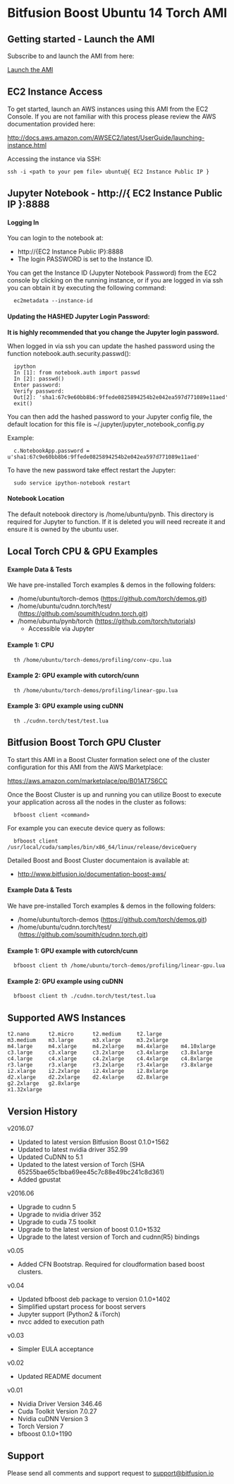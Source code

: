 Bitfusion Boost Ubuntu 14 Torch AMI
==============================================================================


Getting started - Launch the AMI
-------------------------------------------------------------------------------

Subscribe to and launch the AMI from here:

[Launch the AMI](https://aws.amazon.com/marketplace/pp/B01B4ZSX5S)


EC2 Instance Access
-------------------------------------------------------------------------------

To get started, launch an AWS instances using this AMI from the EC2
Console. If you are not familiar with this process please review the AWS
documentation provided here:

http://docs.aws.amazon.com/AWSEC2/latest/UserGuide/launching-instance.html

Accessing the instance via SSH:

```
ssh -i <path to your pem file> ubuntu@{ EC2 Instance Public IP }
```

Jupyter Notebook - http://{ EC2 Instance Public IP }:8888
-------------------------------------------------------------------------------

#### Logging In

You can login to the notebook at:

  * http://{EC2 Instance Public IP}:8888
  * The login PASSWORD is set to the Instance ID.

You can get the Instance ID (Jupyter Notebook Password) from the EC2 console by
clicking on the running instance, or if you are logged in via ssh you can obtain
it by executing the following command:

```
  ec2metadata --instance-id
```


#### Updating the HASHED Jupyter Login Password:

**It is highly recommended that you change the Jupyter login password.**

When logged in via ssh you can update the hashed password using the function
notebook.auth.security.passwd():

```
  ipython
  In [1]: from notebook.auth import passwd
  In [2]: passwd()
  Enter password:
  Verify password:
  Out[2]: 'sha1:67c9e60bb8b6:9ffede0825894254b2e042ea597d771089e11aed'
  exit()
```

You can then add the hashed password to your Jupyter config file, the default
location for this file is ~/.jupyter/jupyter_notebook_config.py

Example:

```
  c.NotebookApp.password = u'sha1:67c9e60bb8b6:9ffede0825894254b2e042ea597d771089e11aed'
```

To have the new password take effect restart the Jupyter:

```
  sudo service ipython-notebook restart
```


#### Notebook Location

The default notebook directory is /home/ubuntu/pynb.  This directory is
required for Jupyter to function.  If it is deleted you will need
recreate it and ensure it is owned by the ubuntu user.


Local Torch CPU & GPU Examples
-------------------------------------------------------------------------------

#### Example Data & Tests

We have pre-installed Torch examples & demos in the following folders:

 * /home/ubuntu/torch-demos (https://github.com/torch/demos.git)
 * /home/ubuntu/cudnn.torch/test/ (https://github.com/soumith/cudnn.torch.git)
 * /home/ubuntu/pynb/torch (https://github.com/torch/tutorials)
    * Accessible via Jupyter

#### Example 1: CPU
```
  th /home/ubuntu/torch-demos/profiling/conv-cpu.lua
```

#### Example 2: GPU example with cutorch/cunn
```
  th /home/ubuntu/torch-demos/profiling/linear-gpu.lua
```

#### Example 3: GPU example using cuDNN
```
  th ./cudnn.torch/test/test.lua
```

Bitfusion Boost Torch GPU Cluster
-------------------------------------------------------------------------------

To start this AMI in a Boost Cluster formation select one of the cluster
configuration for this AMI from the AWS Marketplace:

https://aws.amazon.com/marketplace/pp/B01AT7S6CC

Once the Boost Cluster is up and running you can utilize Boost to execute your
application across all the nodes in the cluster as follows:

```
  bfboost client <command>
```

For example you can execute device query as follows:

```
  bfboost client  /usr/local/cuda/samples/bin/x86_64/linux/release/deviceQuery
```

Detailed Boost and Boost Cluster documentaion is available at:

 * http://www.bitfusion.io/documentation-boost-aws/

#### Example Data & Tests

We have pre-installed Torch examples & demos in the following folders:

 * /home/ubuntu/torch-demos (https://github.com/torch/demos.git)
 * /home/ubuntu/cudnn.torch/test/ (https://github.com/soumith/cudnn.torch.git)

#### Example 1: GPU example with cutorch/cunn

```
  bfboost client th /home/ubuntu/torch-demos/profiling/linear-gpu.lua
```

#### Example 2: GPU example using cuDNN

```
  bfboost client th ./cudnn.torch/test/test.lua
```

Supported AWS Instances
-------------------------------------------------------------------------------

```
t2.nano      t2.micro      t2.medium     t2.large
m3.medium    m3.large      m3.xlarge     m3.2xlarge
m4.large     m4.xlarge     m4.2xlarge    m4.4xlarge    m4.10xlarge
c3.large     c3.xlarge     c3.2xlarge    c3.4xlarge    c3.8xlarge
c4.large     c4.xlarge     c4.2xlarge    c4.4xlarge    c4.8xlarge
r3.large     r3.xlarge     r3.2xlarge    r3.4xlarge    r3.8xlarge
i2.xlarge    i2.2xlarge    i2.4xlarge    i2.8xlarge
d2.xlarge    d2.2xlarge    d2.4xlarge    d2.8xlarge
g2.2xlarge   g2.8xlarge
x1.32xlarge
```

Version History
-------------------------------------------------------------------------------


v2016.07

 * Updated to latest version Bitfusion Boost 0.1.0+1562
 * Updated to latest nvidia driver 352.99
 * Updated CuDNN to 5.1
 * Updated to the latest version of Torch (SHA 65255bae65c1bba69ee45c7c88e49bc241c8d361)
 * Added gpustat


v2016.06

 * Upgrade to cudnn 5
 * Upgrade to nvidia driver 352
 * Upgrade to cuda 7.5 toolkit
 * Upgrade to the latest version of boost 0.1.0+1532
 * Upgrade to the latest version of Torch and cudnn(R5) bindings


v0.05

 * Added CFN Bootstrap.  Required for cloudformation based boost clusters.


v0.04

 * Updated bfboost deb package to version 0.1.0+1402
 * Simplified upstart process for boost servers
 * Jupyter support (Python2 & iTorch)
 * nvcc added to execution path


v0.03

 * Simpler EULA acceptance


v0.02

 * Updated README document


v0.01

 * Nvidia Driver Version  346.46
 * Cuda Toolkit Version   7.0.27
 * Nvidia cuDNN Version   3
 * Torch Version          7
 * bfboost                0.1.0+1190




Support
-------------------------------------------------------------------------------

Please send all comments and support request to support@bitfusion.io
